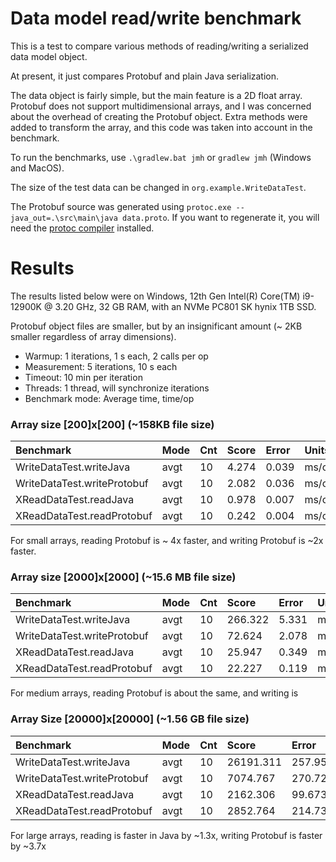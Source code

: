 
# Data model read/write benchmark

This is a test to compare various methods of reading/writing a serialized data model object.

At present, it just compares Protobuf and plain Java serialization.

The data object is fairly simple, but the main feature is a 2D float array. Protobuf does not support multidimensional
arrays, and I was concerned about the overhead of creating the Protobuf object. Extra methods were added to transform the array, and this code was taken into account in the benchmark.

To run the benchmarks, use `.\gradlew.bat jmh` or `gradlew jmh` (Windows and MacOS).

The size of the test data can be changed in `org.example.WriteDataTest`.

The Protobuf source was generated using `protoc.exe --java_out=.\src\main\java data.proto`. If you want to regenerate it, you will need the [protoc compiler](https://github.com/protocolbuffers/protobuf) installed. 

# Results

The results listed below were on Windows, 12th Gen Intel(R) Core(TM) i9-12900K @ 3.20 GHz, 32 GB RAM, with an NVMe PC801 SK hynix 1TB SSD.

Protobuf object files are smaller, but by an insignificant amount (~ 2KB smaller regardless of array dimensions).

 - Warmup: 1 iterations, 1 s each, 2 calls per op
 - Measurement: 5 iterations, 10 s each
 - Timeout: 10 min per iteration
 - Threads: 1 thread, will synchronize iterations
 - Benchmark mode: Average time, time/op

### Array size [200]x[200] (~158KB file size)

| Benchmark                   | Mode | Cnt | Score    | Error   | Units | 
|:----------------------------|:-----|:----|:---------|:--------|:------|
| WriteDataTest.writeJava     | avgt | 10  | 4.274    | 0.039   | ms/op |
| WriteDataTest.writeProtobuf | avgt | 10  | 2.082    | 0.036   | ms/op |
| XReadDataTest.readJava      | avgt | 10  | 0.978    | 0.007   | ms/op |
| XReadDataTest.readProtobuf  | avgt | 10  | 0.242    | 0.004   | ms/op |

For small arrays, reading Protobuf is ~ 4x faster, and writing Protobuf is ~2x faster.

### Array size [2000]x[2000] (~15.6 MB file size)

| Benchmark                   | Mode | Cnt | Score   | Error | Units | 
|:----------------------------|:-----|:----|:--------|:------|:------|
| WriteDataTest.writeJava     | avgt | 10  | 266.322 | 5.331 | ms/op |
| WriteDataTest.writeProtobuf | avgt | 10  | 72.624  | 2.078 | ms/op |
| XReadDataTest.readJava      | avgt | 10  | 25.947  | 0.349 | ms/op |
| XReadDataTest.readProtobuf  | avgt | 10  | 22.227  | 0.119 | ms/op |

For medium arrays, reading Protobuf is about the same, and writing is 

### Array Size [20000]x[20000] (~1.56 GB file size)

| Benchmark                   | Mode | Cnt | Score     | Error   | Units | 
|:----------------------------|:-----|:----|:----------|:--------|:------|
| WriteDataTest.writeJava     | avgt | 10  | 26191.311 | 257.958 | ms/op |
| WriteDataTest.writeProtobuf | avgt | 10  | 7074.767  | 270.726 | ms/op |
| XReadDataTest.readJava      | avgt | 10  | 2162.306  | 99.673  | ms/op |
| XReadDataTest.readProtobuf  | avgt | 10  | 2852.764  | 214.737 | ms/op |


For large arrays, reading is faster in Java by ~1.3x, writing Protobuf is faster by ~3.7x

